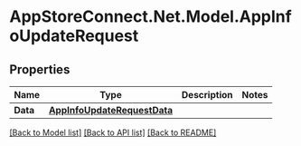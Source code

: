 # AppStoreConnect.Net.Model.AppInfoUpdateRequest

## Properties

Name | Type | Description | Notes
------------ | ------------- | ------------- | -------------
**Data** | [**AppInfoUpdateRequestData**](AppInfoUpdateRequestData.md) |  | 

[[Back to Model list]](../README.md#documentation-for-models) [[Back to API list]](../README.md#documentation-for-api-endpoints) [[Back to README]](../README.md)

